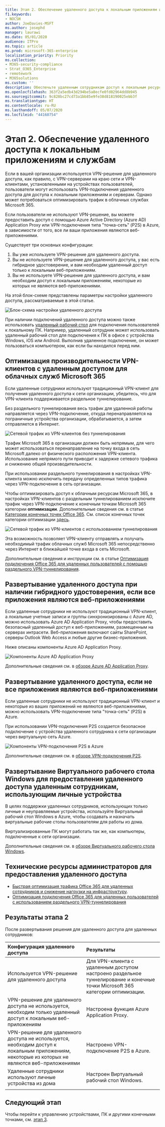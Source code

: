```yaml
---
title: Этап 2. Обеспечение удаленного доступа к локальным приложениям и службам
f1.keywords:
- NOCSH
author: JoeDavies-MSFT
ms.author: josephd
manager: laurawi
ms.date: 05/01/2020
audience: ITPro
ms.topic: article
ms.prod: microsoft-365-enterprise
localization_priority: Priority
ms.collection:
- M365-security-compliance
- Strat_O365_Enterprise
- remotework
- M365solutions
ms.custom: ''
description: Обеспечьте удаленным сотрудникам доступ к локальным ресурсам, одновременно оптимизируя доступ к облачным службам Microsoft 365.
ms.openlocfilehash: 363f2a5edb43d294be5a8ecfe0fd02964dd8b945
ms.sourcegitcommit: 9c828bc27cd73a1bb85e9fe38d818190025ebb3f
ms.translationtype: HT
ms.contentlocale: ru-RU
ms.lasthandoff: 05/07/2020
ms.locfileid: "44160754"
---
```

# <a name="step-2-provide-remote-access-to-on-premises-apps-and-services"></a>Этап 2. Обеспечение удаленного доступа к локальным приложениям и службам

Если в вашей организации используется VPN-решение для удаленного доступа, как правило, с VPN-серверами на краю сети и VPN-клиентами, установленными на устройствах пользователей, пользователи могут использовать VPN-подключения удаленного доступа для доступа к локальным приложениям и серверам. Однако может потребоваться оптимизировать трафик в облачных службах Microsoft 365.

Если пользователи не используют VPN-решение, вы можете предоставить доступ с помощью Azure Active Directory (Azure AD) Application Proxy или VPN-подключения типа "точка-сеть" (P2S) в Azure, в зависимости от того, все ли ваши приложения являются веб-приложениями.

Существует три основных конфигурации:

1. Вы уже используете VPN-решение для удаленного доступа.
2. Вы не используете VPN-решение для удаленного доступа, у вас есть гибридное удостоверение, и вам необходим удаленный доступ только к локальным веб-приложениям.
3. Вы не используете VPN-решение для удаленного доступа, и вам необходим доступ к локальным приложениям, некоторые из которых не являются веб-приложениями.

На этой блок-схеме представлены параметры настройки удаленного доступа, рассматриваемые в этой статье.

![Блок-схема настройки удаленного доступа](../media/empower-people-to-work-remotely-remote-access/empower-people-to-work-remotely-remote-access-flowchart.png)

При наличии подключений удаленного доступа можно также использовать [удаленный рабочий стол](https://support.microsoft.com/help/4028379/windows-10-how-to-use-remote-desktop) для подключения пользователей к локальному ПК. Например, удаленный сотрудник может использовать удаленный рабочий стол для подключения к ПК в офисе с устройства Windows, iOS или Android. Выполнив удаленное подключение, он может пользоваться компьютером, как если бы находился перед ним.

## <a name="optimize-performance-for-remote-access-vpn-clients-to-microsoft-365-cloud-services"></a>Оптимизация производительности VPN-клиентов с удаленным доступом для облачных служб Microsoft 365

Если удаленные сотрудники используют традиционный VPN-клиент для получения удаленного доступа к сети организации, убедитесь, что для VPN-клиента поддерживается раздельное туннелирование.

Без раздельного туннелирования весь трафик для удаленной работы направляется через VPN-подключение, откуда перенаправляется на пограничные устройства организации, обрабатывается, а затем отправляется в Интернет.

![Сетевой трафик из VPN-клиентов без туннелирования](../media/empower-people-to-work-remotely-remote-access/empower-people-to-work-remotely-remote-access-before-tunneling.png)

Трафик Microsoft 365 в организации должен быть непрямым, для чего может использоваться перенаправление на точку входа в сеть Microsoft далеко от физического расположения VPN-клиента. Использование непрямого пути приводит к задержке сетевого трафика и снижению общей производительности. 

При использовании раздельного туннелирования в настройках VPN-клиента можно исключить передачу определенных типов трафика через VPN-подключение в сеть организации.

Чтобы оптимизировать доступ к облачным ресурсам Microsoft 365, в настройках VPN-клиентов с раздельным туннелированием исключите трафик через VPN-подключение к конечным точкам Microsoft 365 категории **оптимизации**. Дополнительные сведения см. в статье [Категории конечных точек Office 365](https://docs.microsoft.com/office365/enterprise/office-365-network-connectivity-principles#new-office-365-endpoint-categories). См. список конечных точек категории оптимизации [здесь](https://docs.microsoft.com/office365/enterprise/urls-and-ip-address-ranges).

![Сетевой трафик из VPN-клиентов с использованием туннелирования](../media/empower-people-to-work-remotely-remote-access/empower-people-to-work-remotely-remote-access-after-tunneling.png)

Эта возможность позволяет VPN-клиенту отправлять и получать необходимый трафик облачных служб Microsoft 365 непосредственно через Интернет в ближайшей точке входа в сеть Microsoft.

Дополнительные сведения и инструкции см. в статье [Оптимизация подключения Office 365 для удаленных пользователей с помощью раздельного VPN-туннелирования](https://docs.microsoft.com/office365/enterprise/office-365-vpn-split-tunnel).

## <a name="deploy-remote-access-when-all-your-apps-are-web-apps-and-you-have-hybrid-identity"></a>Развертывание удаленного доступа при наличии гибридного удостоверения, если все приложения являются веб-приложениями

Если удаленные сотрудники не используют традиционный VPN-клиент, а локальные учетные записи и группы синхронизированы с Azure AD, можно использовать Azure AD Application Proxy, чтобы предоставить безопасный удаленный доступ к веб-приложениям, размещенным на серверах интрасети. Веб-приложения включают сайты SharePoint, серверы Outlook Web Access и любые другие бизнес-приложения. 

Ниже описаны компоненты Azure AD Application Proxy.

![Компоненты Azure AD Application Proxy](../media/empower-people-to-work-remotely-remote-access/empower-people-to-work-remotely-remote-access-application-proxy.png)

Дополнительные сведения см. в [обзоре Azure AD Application Proxy](https://docs.microsoft.com/azure/active-directory/manage-apps/application-proxy).

## <a name="deploy-remote-access-when-not-all-your-apps-are-web-apps"></a>Развертывание удаленного доступа, если не все приложения являются веб-приложениями

Если удаленные сотрудники не используют традиционный VPN-клиент и некоторые из ваших приложений не являются веб-приложениями, можно использовать VPN-подключение типа "точка-сеть" (P2S) в Azure.

При использовании VPN-подключения P2S создается безопасное подключение с устройства удаленного сотрудника к сети организации через виртуальную сеть Azure. 

![Компоненты VPN-подключения P2S в Azure](../media/empower-people-to-work-remotely-remote-access/empower-people-to-work-remotely-remote-access-p2s-vpn.png)

Дополнительные сведения см. в [обзоре VPN-подключения P2S](https://docs.microsoft.com/azure/vpn-gateway/point-to-site-about).

## <a name="deploy-windows-virtual-desktop-to-provide-remote-access-for-remote-workers-using-personal-devices"></a>Развертывание Виртуального рабочего стола Windows для предоставления удаленного доступа удаленным сотрудникам, использующим личные устройства 

В целях поддержки удаленных сотрудников, использующих только личные и неуправляемые устройства, используйте Виртуальный рабочий стол Windows в Azure, чтобы создавать и назначать виртуальные рабочие столы пользователям для работы из дома.

Виртуализированные ПК могут работать так же, как компьютеры, подключенные к сети организации.

Дополнительные сведения см. в [обзоре Виртуального рабочего стола Windows](https://docs.microsoft.com/azure/virtual-desktop/overview).

## <a name="admin-technical-resources-for-remote-access"></a>Технические ресурсы администраторов для предоставления удаленного доступа

- [Быстрая оптимизация трафика Office 365 для удаленных сотрудников и снижение нагрузки на инфраструктуру](https://techcommunity.microsoft.com/t5/office-365-blog/how-to-quickly-optimize-office-365-traffic-for-remote-staff-amp/ba-p/1214571).
- [Оптимизация подключения Office 365 для удаленных пользователей с использованием раздельного VPN-туннелирования](https://docs.microsoft.com/office365/enterprise/office-365-vpn-split-tunnel)

## <a name="results-of-step-2"></a>Результаты этапа 2

После развертывания решения для удаленного доступа для удаленных сотрудников:

| Конфигурация удаленного доступа | Результаты |
|:-------|:-----|
| Используется VPN-решение для удаленного доступа | Для VPN-клиента с удаленным доступом настроено раздельное туннелирование и конечные точки Microsoft 365 категории оптимизации. |
| VPN-решение для удаленного доступа не используется, необходим только удаленный доступ к локальным веб-приложениям | Настроена функция Azure Application Proxy. |
| VPN-решение для удаленного доступа не используется, необходим доступ к локальным приложениям, некоторые из которых не являются веб-приложениями | Настроено VPN-подключение P2S в Azure. |
| Удаленные сотрудники используют личные устройства из дома | Настроен Виртуальный рабочий стол Windows. |
|||

## <a name="next-step"></a>Следующий этап

Чтобы перейти к управлению устройствами, ПК и другими конечными точками, см. [этап 3](empower-people-to-work-remotely-manage-endpoints.md).
